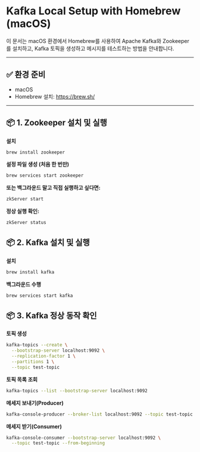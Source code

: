 # Kafka Local Setup with Homebrew (macOS)

이 문서는 macOS 환경에서 Homebrew를 사용하여 Apache Kafka와 Zookeeper를 설치하고, Kafka 토픽을 생성하고 메시지를 테스트하는 방법을 안내합니다.

---

## ✅ 환경 준비

- macOS
- Homebrew 설치: https://brew.sh/

---

## 📦 1. Zookeeper 설치 및 실행

**설치**

```bash
brew install zookeeper
```

**설정 파일 생성 (처음 한 번만)**
```bash
brew services start zookeeper
```

**또는 백그라운드 말고 직접 실행하고 싶다면:**
```bash
zkServer start
```

**정상 실행 확인:**
```bash
zkServer status
```

## 📦 2. Kafka 설치 및 실행

**설치**

```bash
brew install kafka
```

**백그라운드 수행**
```bash
brew services start kafka
```

## 📦 3. Kafka 정상 동작 확인

**토픽 생성**

```bash
kafka-topics --create \
  --bootstrap-server localhost:9092 \
  --replication-factor 1 \
  --partitions 1 \
  --topic test-topic
```

**토픽 목록 조회**
```bash
kafka-topics --list --bootstrap-server localhost:9092
```

**메세지 보내기(Producer)**
```bash
kafka-console-producer --broker-list localhost:9092 --topic test-topic
```

**메세지 받기(Consumer)**
```bash
kafka-console-consumer --bootstrap-server localhost:9092 \
  --topic test-topic --from-beginning
```
